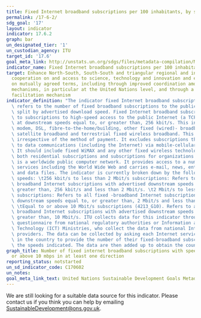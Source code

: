 ```yaml
---
title: Fixed Internet broadband subscriptions per 100 inhabitants, by speed
permalink: /17-6-2/
sdg_goal: '17'
layout: indicator
indicator: 17.6.2
graph: bar
un_designated_tier: '1'
un_custodian_agency: ITU
target_id: '17.6'
goal_meta_link: http://unstats.un.org/sdgs/files/metadata-compilation/Metadata-Goal-17.pdf
indicator_name: Fixed Internet broadband subscriptions per 100 inhabitants, by speed
target: Enhance North-South, South-South and triangular regional and international
  cooperation on and access to science, technology and innovation and enhance knowledge-sharing
  on mutually agreed terms, including through improved coordination among existing
  mechanisms, in particular at the United Nations level, and through a global technology
  facilitation mechanism
indicator_definition: "The indicator fixed Internet broadband subscriptions, by speed,\
  \ refers to the number of fixed broadband subscriptions to the public Internet,\
  \ split by advertised download speed. Fixed Internet broadband subscriptions refer\
  \ to subscriptions to high-speed access to the public Internet (a TCP/IP connection),\
  \ at downstream speeds equal to, or greater than, 256 kbit/s. This includes cable\
  \ modem, DSL, fibre-to-the-home/building, other fixed (wired)- broadband subscriptions,\
  \ satellite broadband and terrestrial fixed wireless broadband. This total is measured\
  \ irrespective of the method of payment. It excludes subscriptions that have access\
  \ to data communications (including the Internet) via mobile-cellular networks.\
  \ It should include fixed WiMAX and any other fixed wireless technologies. It includes\
  \ both residential subscriptions and subscriptions for organizations. The Internet\
  \ is a worldwide public computer network. It provides access to a number of communication\
  \ services including the World Wide Web and carries e-mail, news, entertainment\
  \ and data files. The indicator is currently broken down by the following subscription\
  \ speeds: \t256 kbit/s to less than 2 Mbit/s subscriptions: Refers to all fixed\
  \ broadband Internet subscriptions with advertised downstream speeds equal to, or\
  \ greater than, 256 kbit/s and less than 2 Mbit/s. \t2 Mbit/s to less than 10 Mbit/s\
  \ subscriptions: Refers to all fixed -broadband Internet subscriptions with advertised\
  \ downstream speeds equal to, or greater than, 2 Mbit/s and less than 10 Mbit/s.\
  \ \tEqual to or above 10 Mbit/s subscriptions (4213_G10). Refers to all fixed -\
  \ broadband Internet subscriptions with advertised downstream speeds equal to, or\
  \ greater than, 10 Mbit/s. ITU collects data for this indicator through an annual\
  \ questionnaire from national regulatory authorities or Information and Communication\
  \ Technology (ICT) Ministries, who collect the data from national Internet service\
  \ providers. The data can be collected by asking each Internet service provider\
  \ in the country to provide the number of their fixed-broadband subscriptions by\
  \ the speeds indicated. The data are then added up to obtain the country totals."
graph_title: Number of fixed internet broadband subscriptions with speeds equal to
  or above 10 mbps in at least one direction
reporting_status: notstarted
un_sd_indicator_code: C170602
un_notes:
goal_meta_link_text: United Nations Sustainable Development Goals Metadata (pdf 468kB)
---
```


We are still looking for a suitable data source for this indicator. Please contact us if you think you can help by emailing <a href="mailto:SustainableDevelopment@ons.gov.uk">SustainableDevelopment@ons.gov.uk</a>.


